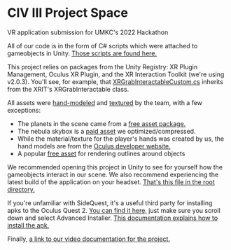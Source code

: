 # CIV III Project Space
 VR application submission for UMKC's 2022 Hackathon
 
 All of our code is in the form of C# scripts which were attached to gameobjects in Unity. [Those scripts are found here.](https://github.com/jfordnull/CIV-III-Project-Space/tree/main/Project%20Space%204.1/Assets/Scripts) 
 
 This project relies on packages from the Unity Registry: XR Plugin Management, Oculus XR Plugin, and the XR Interaction Toolkit (we're using v2.0.3). You'll see, for example, that [XRGrabInteractableCustom.cs](https://github.com/jfordnull/CIV-III-Project-Space/blob/main/Project%20Space%204.1/Assets/Scripts/XRGrabInteractableCustom.cs) inherits from the XRIT's XRGrabInteractable class.
 
 All assets were [hand-modeled](https://github.com/jfordnull/CIV-III-Project-Space/tree/main/Project%20Space%204.1/Assets/Models) and [textured](https://github.com/jfordnull/CIV-III-Project-Space/tree/main/Project%20Space%204.1/Assets/Materials) by the team, with a few exceptions:
 * The planets in the scene came from a [free asset package.](https://assetstore.unity.com/packages/3d/environments/planets-of-the-solar-system-3d-90219) 
 * The nebula skybox is a [paid asset](https://assetstore.unity.com/packages/2d/textures-materials/sky/8k-nebulas-10-maps-65403) we optimized/compressed.
 * While the material/texture for the player's hands was created by us, the hand models are from the [Oculus developer website.](https://developer.oculus.com/downloads/package/oculus-hand-models/)
 * A popular [free asset](https://assetstore.unity.com/packages/tools/particles-effects/quick-outline-115488) for rendering outlines around objects
 
 We recommended opening this project in Unity to see for yourself how the gameobjects interact in our scene. We also recommend experiencing the latest build of the application on your headset. [That's this file in the root directory.](https://github.com/jfordnull/CIV-III-Project-Space/blob/main/PS4.3.6.apk)

If you're unfamiliar with SideQuest, it's a useful third party for installing apks to the Oculus Quest 2. [You can find it here,](https://sidequestvr.com/setup-howto) just make sure you scroll down and select Advanced Installer. [This documentation explains how to install the apk.](https://innovate.it.miami.edu/_assets/pdf/tutorial-for-installing-app.pdf)

Finally, [a link to our video documentation for the project.](https://www.youtube.com/watch?v=BFOXRFZsWNU)
